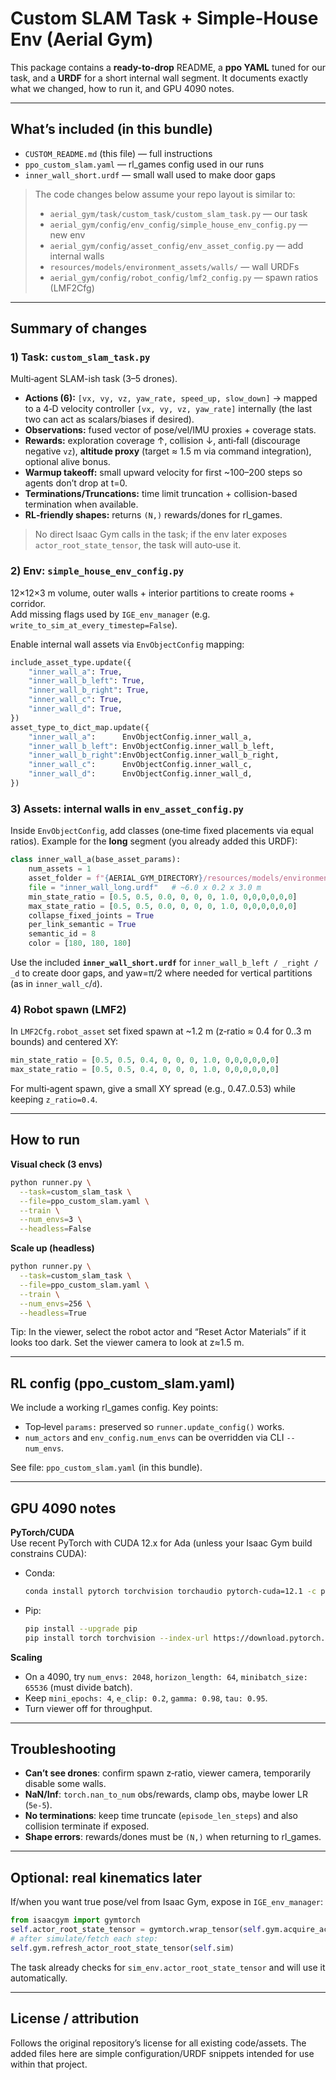 # Custom SLAM Task + Simple-House Env (Aerial Gym)

This package contains a **ready-to-drop** README, a **ppo YAML** tuned for our task, and a **URDF** for a short internal wall segment. It documents exactly what we changed, how to run it, and GPU 4090 notes.

---

## What’s included (in this bundle)

- `CUSTOM_README.md` (this file) — full instructions
- `ppo_custom_slam.yaml` — rl_games config used in our runs
- `inner_wall_short.urdf` — small wall used to make door gaps

> The code changes below assume your repo layout is similar to:
>
> - `aerial_gym/task/custom_task/custom_slam_task.py` — our task
> - `aerial_gym/config/env_config/simple_house_env_config.py` — new env
> - `aerial_gym/config/asset_config/env_asset_config.py` — add internal walls
> - `resources/models/environment_assets/walls/` — wall URDFs
> - `aerial_gym/config/robot_config/lmf2_config.py` — spawn ratios (LMF2Cfg)

---

## Summary of changes

### 1) Task: `custom_slam_task.py`
Multi‑agent SLAM-ish task (3–5 drones).  
- **Actions (6):** `[vx, vy, vz, yaw_rate, speed_up, slow_down]` → mapped to a 4‑D velocity controller `[vx, vy, vz, yaw_rate]` internally (the last two can act as scalars/biases if desired).  
- **Observations:** fused vector of pose/vel/IMU proxies + coverage stats.  
- **Rewards:** exploration coverage ↑, collision ↓, anti‑fall (discourage negative `vz`), **altitude proxy** (target ≈ 1.5 m via command integration), optional alive bonus.
- **Warmup takeoff:** small upward velocity for first ~100–200 steps so agents don’t drop at t=0.
- **Terminations/Truncations:** time limit truncation + collision-based termination when available.
- **RL‑friendly shapes:** returns `(N,)` rewards/dones for rl_games.

> No direct Isaac Gym calls in the task; if the env later exposes `actor_root_state_tensor`, the task will auto‑use it.

### 2) Env: `simple_house_env_config.py`
12×12×3 m volume, outer walls + interior partitions to create rooms + corridor.  
Add missing flags used by `IGE_env_manager` (e.g. `write_to_sim_at_every_timestep=False`).

Enable internal wall assets via `EnvObjectConfig` mapping:
```python
include_asset_type.update({
    "inner_wall_a": True,
    "inner_wall_b_left": True,
    "inner_wall_b_right": True,
    "inner_wall_c": True,
    "inner_wall_d": True,
})
asset_type_to_dict_map.update({
    "inner_wall_a":      EnvObjectConfig.inner_wall_a,
    "inner_wall_b_left": EnvObjectConfig.inner_wall_b_left,
    "inner_wall_b_right":EnvObjectConfig.inner_wall_b_right,
    "inner_wall_c":      EnvObjectConfig.inner_wall_c,
    "inner_wall_d":      EnvObjectConfig.inner_wall_d,
})
```

### 3) Assets: internal walls in `env_asset_config.py`
Inside `EnvObjectConfig`, add classes (one‑time fixed placements via equal ratios). Example for the **long** segment (you already added this URDF):

```python
class inner_wall_a(base_asset_params):
    num_assets = 1
    asset_folder = f"{AERIAL_GYM_DIRECTORY}/resources/models/environment_assets/walls"
    file = "inner_wall_long.urdf"   # ~6.0 x 0.2 x 3.0 m
    min_state_ratio = [0.5, 0.5, 0.0, 0, 0, 0, 1.0, 0,0,0,0,0,0]
    max_state_ratio = [0.5, 0.5, 0.0, 0, 0, 0, 1.0, 0,0,0,0,0,0]
    collapse_fixed_joints = True
    per_link_semantic = True
    semantic_id = 8
    color = [180, 180, 180]
```

Use the included **`inner_wall_short.urdf`** for `inner_wall_b_left / _right / _d` to create door gaps, and yaw=π/2 where needed for vertical partitions (as in `inner_wall_c`/`d`).

### 4) Robot spawn (LMF2)
In `LMF2Cfg.robot_asset` set fixed spawn at ~1.2 m (z‑ratio ≈ 0.4 for 0..3 m bounds) and centered XY:
```python
min_state_ratio = [0.5, 0.5, 0.4, 0, 0, 0, 1.0, 0,0,0,0,0,0]
max_state_ratio = [0.5, 0.5, 0.4, 0, 0, 0, 1.0, 0,0,0,0,0,0]
```
For multi‑agent spawn, give a small XY spread (e.g., 0.47..0.53) while keeping `z_ratio=0.4`.

---

## How to run

**Visual check (3 envs)**  
```bash
python runner.py \
  --task=custom_slam_task \
  --file=ppo_custom_slam.yaml \
  --train \
  --num_envs=3 \
  --headless=False
```

**Scale up (headless)**  
```bash
python runner.py \
  --task=custom_slam_task \
  --file=ppo_custom_slam.yaml \
  --train \
  --num_envs=256 \
  --headless=True
```

Tip: In the viewer, select the robot actor and “Reset Actor Materials” if it looks too dark. Set the viewer camera to look at z≈1.5 m.

---

## RL config (ppo_custom_slam.yaml)

We include a working rl_games config. Key points:
- Top‑level `params:` preserved so `runner.update_config()` works.
- `num_actors` and `env_config.num_envs` can be overridden via CLI `--num_envs`.

See file: `ppo_custom_slam.yaml` (in this bundle).

---

## GPU 4090 notes

**PyTorch/CUDA**  
Use recent PyTorch with CUDA 12.x for Ada (unless your Isaac Gym build constrains CUDA):
- Conda:
  ```bash
  conda install pytorch torchvision torchaudio pytorch-cuda=12.1 -c pytorch -c nvidia
  ```
- Pip:
  ```bash
  pip install --upgrade pip
  pip install torch torchvision --index-url https://download.pytorch.org/whl/cu121
  ```

**Scaling**  
- On a 4090, try `num_envs: 2048`, `horizon_length: 64`, `minibatch_size: 65536` (must divide batch).
- Keep `mini_epochs: 4`, `e_clip: 0.2`, `gamma: 0.98`, `tau: 0.95`.
- Turn viewer off for throughput.

---

## Troubleshooting

- **Can’t see drones**: confirm spawn z‑ratio, viewer camera, temporarily disable some walls.  
- **NaN/Inf**: `torch.nan_to_num` obs/rewards, clamp obs, maybe lower LR (`5e-5`).  
- **No terminations**: keep time truncate (`episode_len_steps`) and also collision terminate if exposed.  
- **Shape errors**: rewards/dones must be `(N,)` when returning to rl_games.

---

## Optional: real kinematics later

If/when you want true pose/vel from Isaac Gym, expose in `IGE_env_manager`:
```python
from isaacgym import gymtorch
self.actor_root_state_tensor = gymtorch.wrap_tensor(self.gym.acquire_actor_root_state_tensor(self.sim))
# after simulate/fetch each step:
self.gym.refresh_actor_root_state_tensor(self.sim)
```
The task already checks for `sim_env.actor_root_state_tensor` and will use it automatically.

---

## License / attribution

Follows the original repository’s license for all existing code/assets. The added files here are simple configuration/URDF snippets intended for use within that project.
